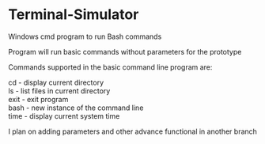 # Terminal-Simulator
Windows cmd program to run Bash commands

Program will run basic commands without parameters for the prototype

Commands supported in the basic command line program are:

cd - display current directory<br/>
ls - list files in current directory<br/>
exit - exit program<br/>
bash - new instance of the command line<br/>
time - display current system time<br/>

I plan on adding parameters and other advance functional in another branch
